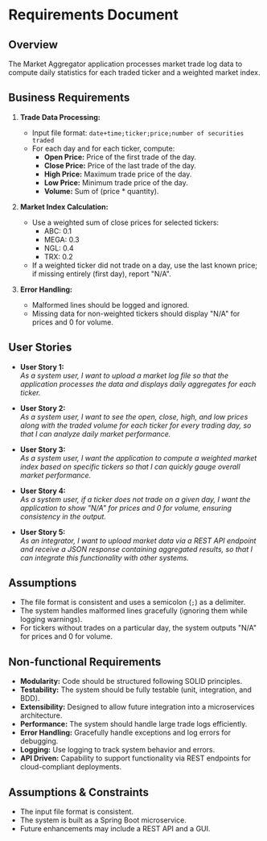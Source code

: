 # Requirements Document

## Overview
The Market Aggregator application processes market trade log data to compute daily statistics for each traded ticker and a weighted market index.

## Business Requirements
1. **Trade Data Processing:**
    - Input file format: `date+time;ticker;price;number of securities traded`
    - For each day and for each ticker, compute:
        - **Open Price:** Price of the first trade of the day.
        - **Close Price:** Price of the last trade of the day.
        - **High Price:** Maximum trade price of the day.
        - **Low Price:** Minimum trade price of the day.
        - **Volume:** Sum of (price * quantity).

2. **Market Index Calculation:**
    - Use a weighted sum of close prices for selected tickers:
        - ABC: 0.1
        - MEGA: 0.3
        - NGL: 0.4
        - TRX: 0.2
    - If a weighted ticker did not trade on a day, use the last known price; if missing entirely (first day), report "N/A".

3. **Error Handling:**
    - Malformed lines should be logged and ignored.
    - Missing data for non-weighted tickers should display "N/A" for prices and 0 for volume.

## User Stories
- **User Story 1:**  
  *As a system user, I want to upload a market log file so that the application processes the data and displays daily aggregates for each ticker.*

- **User Story 2:**  
  *As a system user, I want to see the open, close, high, and low prices along with the traded volume for each ticker for every trading day, so that I can analyze daily market performance.*

- **User Story 3:**  
  *As a system user, I want the application to compute a weighted market index based on specific tickers so that I can quickly gauge overall market performance.*

- **User Story 4:**  
  *As a system user, if a ticker does not trade on a given day, I want the application to show "N/A" for prices and 0 for volume, ensuring consistency in the output.*

- **User Story 5:**  
  *As an integrator, I want to upload market data via a REST API endpoint and receive a JSON response containing aggregated results, so that I can integrate this functionality with other systems.*

## Assumptions
- The file format is consistent and uses a semicolon (`;`) as a delimiter.
- The system handles malformed lines gracefully (ignoring them while logging warnings).
- For tickers without trades on a particular day, the system outputs "N/A" for prices and 0 for volume.

## Non-functional Requirements
- **Modularity:** Code should be structured following SOLID principles.
- **Testability:** The system should be fully testable (unit, integration, and BDD).
- **Extensibility:** Designed to allow future integration into a microservices architecture.
- **Performance:** The system should handle large trade logs efficiently.
- **Error Handling:** Gracefully handle exceptions and log errors for debugging.
- **Logging:** Use logging to track system behavior and errors.
- **API Driven:** Capability to support functionality via REST endpoints for cloud-compliant deployments.

## Assumptions & Constraints
- The input file format is consistent.
- The system is built as a Spring Boot microservice.
- Future enhancements may include a REST API and a GUI.
